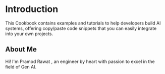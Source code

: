 # Introduction

This Cookbook contains examples and tutorials to help developers build AI systems, offering copy/paste code snippets that you can easily integrate into your own projects.

## About Me

Hi! I'm Pramod Rawat , an engineer by heart with passion to excel in the field of Gen AI.
